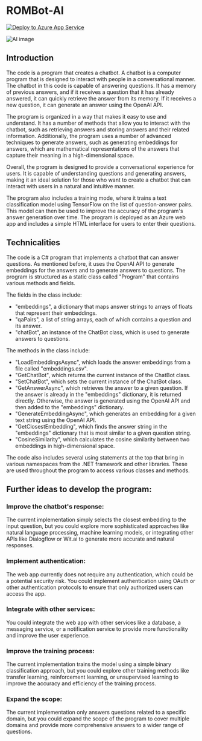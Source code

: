 # ROMBot-AI

[![Deploy to Azure App Service](https://github.com/leo-komis/ROMBot-AI/actions/workflows/master_rombot-ai.yml/badge.svg)](https://github.com/leo-komis/ROMBot-AI/actions/workflows/master_rombot-ai.yml)

![AI image](https://raw.githubusercontent.com/leo-komis/ROMBot-AI/master/wwwroot/assets/Artboard%201.png)

## Introduction

The code is a program that creates a chatbot. A chatbot is a computer program that is designed to interact with people in a conversational manner. The chatbot in this code is capable of answering questions. It has a memory of previous answers, and if it receives a question that it has already answered, it can quickly retrieve the answer from its memory. If it receives a new question, it can generate an answer using the OpenAI API.

The program is organized in a way that makes it easy to use and understand. It has a number of methods that allow you to interact with the chatbot, such as retrieving answers and storing answers and their related information. Additionally, the program uses a number of advanced techniques to generate answers, such as generating embeddings for answers, which are mathematical representations of the answers that capture their meaning in a high-dimensional space.

Overall, the program is designed to provide a conversational experience for users. It is capable of understanding questions and generating answers, making it an ideal solution for those who want to create a chatbot that can interact with users in a natural and intuitive manner.

The program also includes a training mode, where it trains a text classification model using TensorFlow on the list of question-answer pairs. This model can then be used to improve the accuracy of the program's answer generation over time. The program is deployed as an Azure web app and includes a simple HTML interface for users to enter their questions.

## Technicalities

The code is a C# program that implements a chatbot that can answer questions. As mentioned before, it uses the OpenAI API to generate embeddings for the answers and to generate answers to questions. The program is structured as a static class called "Program" that contains various methods and fields.

The fields in the class include:

* "embeddings", a dictionary that maps answer strings to arrays of floats that represent their embeddings.
* "qaPairs", a list of string arrays, each of which contains a question and its answer.
* "chatBot", an instance of the ChatBot class, which is used to generate answers to questions.

The methods in the class include:

* "LoadEmbeddingsAsync", which loads the answer embeddings from a file called "embeddings.csv".
* "GetChatBot", which returns the current instance of the ChatBot class.
* "SetChatBot", which sets the current instance of the ChatBot class.
* "GetAnswerAsync", which retrieves the answer to a given question. If the answer is already in the "embeddings" dictionary, it is returned directly. Otherwise, the answer is generated using the OpenAI API and then added to the "embeddings" dictionary.
* "GenerateEmbeddingAsync", which generates an embedding for a given text string using the OpenAI API.
* "GetClosestEmbedding", which finds the answer string in the "embeddings" dictionary that is most similar to a given question string.
* "CosineSimilarity", which calculates the cosine similarity between two embeddings in high-dimensional space.

The code also includes several using statements at the top that bring in various namespaces from the .NET framework and other libraries. These are used throughout the program to access various classes and methods.


## Further ideas to develop the program:

### Improve the chatbot's response: 
The current implementation simply selects the closest embedding to the input question, but you could explore more sophisticated approaches like natural language processing, machine learning models, or integrating other APIs like Dialogflow or Wit.ai to generate more accurate and natural responses.

### Implement authentication: 
The web app currently does not require any authentication, which could be a potential security risk. You could implement authentication using OAuth or other authentication protocols to ensure that only authorized users can access the app.

### Integrate with other services: 
You could integrate the web app with other services like a database, a messaging service, or a notification service to provide more functionality and improve the user experience.

### Improve the training process: 
The current implementation trains the model using a simple binary classification approach, but you could explore other training methods like transfer learning, reinforcement learning, or unsupervised learning to improve the accuracy and efficiency of the training process.

### Expand the scope: 
The current implementation only answers questions related to a specific domain, but you could expand the scope of the program to cover multiple domains and provide more comprehensive answers to a wider range of questions.
